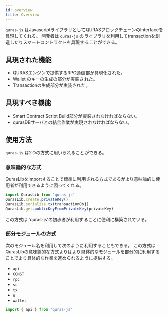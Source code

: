 ```yaml
---
id: overview
title: Overview
---
```


``quras-js`` はJavascriptライブラリとしてQURASブロックチェーンのInterfaceを具現してくれる。
開発者は ``quras-js`` のライブラリを利用してtransactionを創造したりスマートコントラクトを具現することができる。 

## 具現された機能

- QURASエンジンで提供するRPC通信部が具現化された。
- Wallet のキーの生成の部分が実装された。
- Transactionの生成部分が実装された。

## 具現すべき機能

- Smart Contract Script Build部分が実装されなければならない。
- qurasDBサーバとの結合作業が実現されなければならない。

## 使用方法

``quras-js`` は2つの方式に用いられることができる。

### 意味論的な方式

QurasLibをImportすることで標準に利用される方式であるがより意味論的に使用者が利用できるように図ってくれる。

```js
import QurasLib from 'quras-js'
QurasLib.create.privateKey()
QurasLib.serialize.tx(transactionObj)
QurasLib.get.publicKeyFromPrivateKey(privateKey)
```

この方式は 'quras-js'の初歩者が利用することに便利に構築されている。

### 部分モジュールの方式

次のモジュール名を利用して次のように利用することもできる。
この方式はQurasLibの意味論的な方式よりはより具体的なモジュールを部分的に利用することでより具体的な作業を進められるように提供する。

- `api`
- `CONST`
- `rpc`
- `sc`
- `tx`
- `u`
- `wallet`

```js
import { api } from 'quras-js'
```
